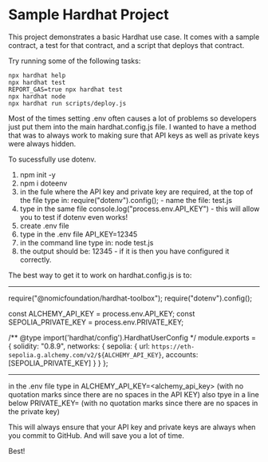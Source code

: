 # Sample Hardhat Project

This project demonstrates a basic Hardhat use case. It comes with a sample contract, a test for that contract, and a script that deploys that contract.

Try running some of the following tasks:

```shell
npx hardhat help
npx hardhat test
REPORT_GAS=true npx hardhat test
npx hardhat node
npx hardhat run scripts/deploy.js
```

Most of the times setting .env often causes a lot of problems so developers just put them into
the main hardhat.config.js file. I wanted to have a method that was to always work
to making sure that API keys as well as private keys were always hidden.

To sucessfully use dotenv.

1. npm init -y
2. npm i doteenv
3. in the fule where the API key and private key are required, at the top of the file type in: require("dotenv").config(); - name the file: test.js
3. type in the same file console.log("process.env.API_KEY") - this will allow you to test if dotenv even works!
4. create .env file
5. type in the .env file API_KEY=12345
6. in the command line type in: node test.js
7. the output should be: 12345 - if it is then you have configured it correctly. 

The best way to get it to work on hardhat.config.js is to:

- - - - - - - - - - - - - - - - - - - - - - - - - - - - - - - - - - - - - - - -
require("@nomicfoundation/hardhat-toolbox");
require("dotenv").config();


const ALCHEMY_API_KEY = process.env.API_KEY;
const SEPOLIA_PRIVATE_KEY = process.env.PRIVATE_KEY;

/** @type import('hardhat/config').HardhatUserConfig */
module.exports = {
  solidity: "0.8.9",
  networks: {
    sepolia: {
      url: `https://eth-sepolia.g.alchemy.com/v2/${ALCHEMY_API_KEY}`,
      accounts: [SEPOLIA_PRIVATE_KEY]
    }
  }
};

- - - - - - - - - - - - - - - - - - - - - - - - - - - - - - - - - - - - - - - -

in the .env file type in ALCHEMY_API_KEY=<alchemy_api_key> (with no quotation marks since there are no spaces in the API KEY)
also tpye in a line below PRIVATE_KEY=<private key> (with no quotation marks since there are no spaces in the private key)

This will always ensure that your API key and private keys are always when you commit to GitHub. And will save you a lot of 
time.

Best!





